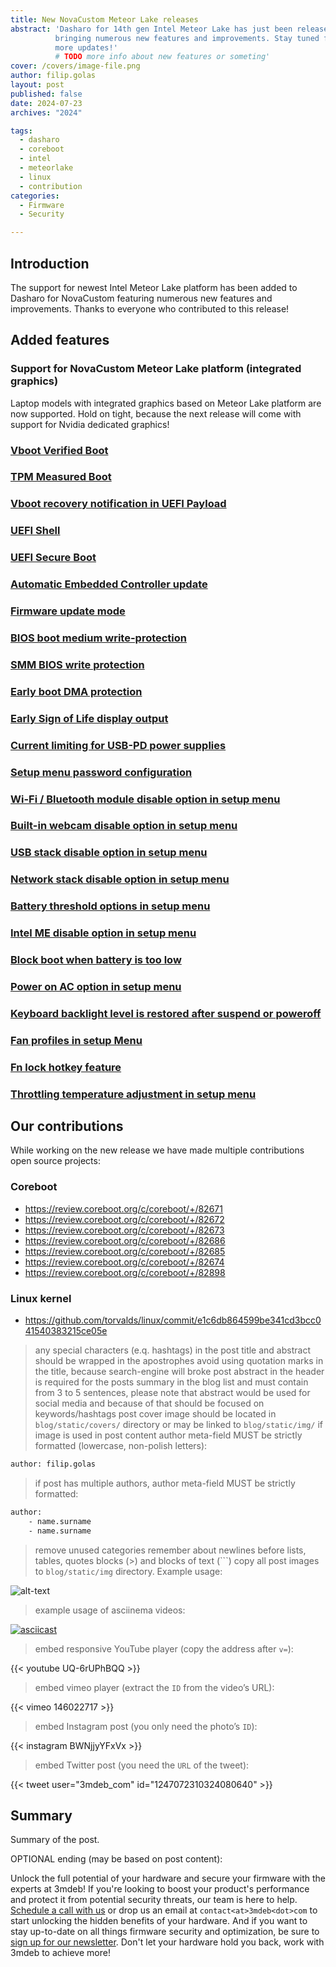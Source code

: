 ```yaml
---
title: New NovaCustom Meteor Lake releases
abstract: 'Dasharo for 14th gen Intel Meteor Lake has just been released
          bringing numerous new features and improvements. Stay tuned for
          more updates!'
          # TODO more info about new features or someting'
cover: /covers/image-file.png
author: filip.golas
layout: post
published: false
date: 2024-07-23
archives: "2024"

tags:
  - dasharo
  - coreboot
  - intel
  - meteorlake
  - linux
  - contribution
categories:
  - Firmware
  - Security

---
```


## Introduction

The support for newest Intel Meteor Lake platform has been added to Dasharo for
NovaCustom featuring numerous new features and improvements. Thanks to everyone who
contributed to this release!

## Added features

### Support for NovaCustom Meteor Lake platform (integrated graphics)

Laptop models with integrated graphics based on Meteor Lake platform are now
supported. Hold on tight, because the next release will come with support for
Nvidia dedicated graphics!

### [Vboot Verified Boot](https://docs.dasharo.com/guides/vboot-signing/)

### [TPM Measured Boot](https://docs.dasharo.com/unified-test-documentation/dasharo-security/203-measured-boot/)

### [Vboot recovery notification in UEFI Payload](https://docs.dasharo.com/unified-test-documentation/dasharo-security/201-verified-boot/)

### [UEFI Shell](https://docs.dasharo.com/unified-test-documentation/dasharo-compatibility/30P-uefi-shell/)

### [UEFI Secure Boot](https://docs.dasharo.com/unified-test-documentation/dasharo-security/206-secure-boot/)

### [Automatic Embedded Controller update](https://docs.dasharo.com/unified-test-documentation/dasharo-compatibility/31G-ec-and-superio/#ecr031001-ec-firmware-sync-in-coreboot)

### [Firmware update mode](https://docs.dasharo.com/guides/firmware-update/#firmware-update-mode)

### [BIOS boot medium write-protection](https://docs.dasharo.com/dasharo-menu-docs/dasharo-system-features/#dasharo-security-options)

### [SMM BIOS write protection](https://docs.dasharo.com/dasharo-menu-docs/dasharo-system-features/#dasharo-security-options)

### [Early boot DMA protection](https://docs.dasharo.com/dasharo-menu-docs/dasharo-system-features/#dasharo-security-options)

### [Early Sign of Life display output](https://docs.dasharo.com/unified-test-documentation/dasharo-compatibility/347-sign-of-life/)

### [Current limiting for USB-PD power supplies](https://docs.dasharo.com/unified-test-documentation/dasharo-compatibility/31H-usb-type-c/#utc020001-usb-type-c-pd-current-limiting-ubuntu-2204)

### [Setup menu password configuration](https://docs.dasharo.com/dasharo-menu-docs/overview/#dasharo-menu-guides)

### [Wi-Fi / Bluetooth module disable option in setup menu](https://docs.dasharo.com/dasharo-menu-docs/dasharo-system-features/#dasharo-security-options)

### [Built-in webcam disable option in setup menu](https://docs.dasharo.com/dasharo-menu-docs/dasharo-system-features/#dasharo-security-options)

### [USB stack disable option in setup menu](https://docs.dasharo.com/dasharo-menu-docs/dasharo-system-features/#usb-configuration)

### [Network stack disable option in setup menu](https://docs.dasharo.com/dasharo-menu-docs/dasharo-system-features/#networking-options)

### [Battery threshold options in setup menu](https://docs.dasharo.com/dasharo-menu-docs/dasharo-system-features/#power-management-options)

### [Intel ME disable option in setup menu](https://docs.dasharo.com/osf-trivia-list/me/)

### [Block boot when battery is too low](https://docs.dasharo.com/unified-test-documentation/dasharo-compatibility/359-boot-blocking/#test-cases-common-documentation)

### [Power on AC option in setup menu](https://docs.dasharo.com/dasharo-menu-docs/dasharo-system-features/#power-management-options)

### [Keyboard backlight level is restored after suspend or poweroff](https://github.com/Dasharo/dasharo-issues/issues/339)

### [Fan profiles in setup Menu](https://docs.dasharo.com/unified/novacustom/fan-profiles/)

### [Fn lock hotkey feature](https://docs.dasharo.com/unified/novacustom/fn-lock-hotkey/)

### [Throttling temperature adjustment in setup menu](https://docs.dasharo.com/unified/novacustom/features/#cpu-throttling-threshold)

## Our contributions

While working on the new release we have made multiple contributions
open source projects:

### Coreboot

- <https://review.coreboot.org/c/coreboot/+/82671>
- <https://review.coreboot.org/c/coreboot/+/82672>
- <https://review.coreboot.org/c/coreboot/+/82673>
- <https://review.coreboot.org/c/coreboot/+/82686>
- <https://review.coreboot.org/c/coreboot/+/82685>
- <https://review.coreboot.org/c/coreboot/+/82674>
- <https://review.coreboot.org/c/coreboot/+/82898>

### Linux kernel

- <https://github.com/torvalds/linux/commit/e1c6db864599be341cd3bcc041540383215ce05e>

> any special characters (e.q. hashtags) in the post title and abstract should
> be wrapped in the apostrophes
> avoid using quotation marks in the title, because search-engine will broke
> post abstract in the header is required for the posts summary in the blog list
> and must contain from 3 to 5 sentences, please note that abstract would be
> used for social media and because of that should be focused on
> keywords/hashtags
> post cover image should be located in `blog/static/covers/` directory or may
> be linked to `blog/static/img/` if image is used in post content
> author meta-field MUST be strictly formatted (lowercase, non-polish letters):

```bash
author: filip.golas
```

> if post has multiple authors, author meta-field MUST be strictly formatted:

```bash
author:
    - name.surname
    - name.surname
```

> remove unused categories
> remember about newlines before lists, tables, quotes blocks (>) and blocks of
> text (\`\`\`)
> copy all post images to `blog/static/img` directory. Example usage:

![alt-text](/img/file-name.jpg)

> example usage of asciinema videos:

[![asciicast](https://asciinema.org/a/xJC0QaKuHrMAPhhj5KMZUhMEO.svg)](https://asciinema.org/a/xJC0QaKuHrMAPhhj5KMZUhMEO?speed=1)

> embed responsive YouTube player (copy the address after `v=`):

{{< youtube UQ-6rUPhBQQ >}}

> embed vimeo player (extract the `ID` from the video’s URL):

{{< vimeo 146022717 >}}

> embed Instagram post (you only need the photo’s `ID`):

{{< instagram BWNjjyYFxVx >}}

> embed Twitter post (you need the `URL` of the tweet):

{{< tweet user="3mdeb_com" id="1247072310324080640" >}}

## Summary

Summary of the post.

OPTIONAL ending (may be based on post content):

Unlock the full potential of your hardware and secure your firmware with the
experts at 3mdeb! If you're looking to boost your product's performance and
protect it from potential security threats, our team is here to help.
[Schedule a call with us](https://calendly.com/3mdeb/consulting-remote-meeting)
or drop us an email at `contact<at>3mdeb<dot>com` to start unlocking the hidden
benefits of your hardware. And if you want to stay up-to-date on all things
firmware security and optimization, be sure to
[sign up for our newsletter](https://newsletter.3mdeb.com/subscription/PW6XnCeK6).
Don't let your hardware hold you back, work with 3mdeb to achieve more!
